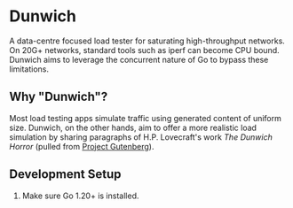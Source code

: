 # Dunwich

A data-centre focused load tester for saturating high-throughput networks. On 20G+ networks, standard tools such as iperf can become CPU bound. Dunwich aims to leverage the concurrent nature of Go to bypass these limitations.

## Why "Dunwich"?
Most load testing apps simulate traffic using generated content of uniform size. Dunwich, on the other hands, aim to offer a more realistic load simulation by sharing paragraphs of H.P. Lovecraft's work _The Dunwich Horror_ (pulled from [Project Gutenberg](https://www.gutenberg.org/ebooks/50133)).

## Development Setup
1. Make sure Go 1.20+ is installed.


